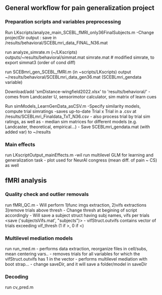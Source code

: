## General workflow for pain generalization project

### Preparation scripts and variables preprocessing
Run LKscripts/analyze_main_SCEBL_fMRI_only36FinalSubjects.m 
	-Change projectDir
	output : save in /results/behavioral/SCEBLmri_data_FINAL_N36.mat

run analyze_simrate.m (~/LKscripts)
	outputs/~results/behavioral/simmat.mat  simrate.mat 
	 # modified simrate, to export simmat3 (order of cond diff)

run SCEBmri_gen_SCEBL_fMRI.m (in ~scripts/LKscripts)
	output ~/results/behavioral/SCEBLmri_data_gen36.mat (SCEBLmri_gendata variable)

Download/add 'smDistance-wingfield2022.xlsx' to 'results/behavioral/'
	-comes from Landcaster U, sensorimotor calculator, sim matrix of learn cues

Run simModels_LearnGenData_asCSV.m
	-Specify similarity models, compute trial simratings
	-saves up-to-date Trial x Trial in a .csv at /results/SCEBLmri_Finaldata_TxT_N36.csv 
	- also process trial by trial sim ratings, as well as
	-  median sim matrices for different models (e.g. Landcaster, theoretical, empirical...)
	- Save SCEBLmri_gendata.mat (with added var) to ~/results

### Main effects

run LKscriptOutput_mainEffects.m
	-wil run multilevel GLM for learning and generalization task
	- plot used for NeurAI congress (mean diff. of pain ~ CS) as well

## fMRI analysis

### Quality check and outlier removals
run fMRI_QC.m
	- Will perform 1)func imgs extraction, 2)vifs extractions 3)remove trials above thresh
	- Change thresh at begining of script accordingly
	- Will save a subject struct having subj names, vifs per trials
		 <save ('subjectsVifs.mat', "subjects")> 
	- vifStruct.outvifs contains vector of trials exceeding vif_thresh (1 if >, 0 if <)

### Multilevel mediation models
run run_med.m 
	- performs data extraction, reorganize files in cell/subs, mean centering vars..
	- removes trials for all variables for which the vifStruct.outvifs has 1 in the vector
	- performs multilevel mediation with boot strap...
	- change saveDir, and it will save a folder/model in saveDir

### Decoding

run cv_pred.m
